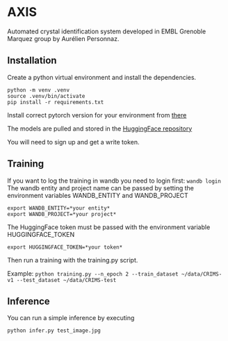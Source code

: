 # AXIS
Automated crystal identification system developed in EMBL Grenoble Marquez group by Aurélien Personnaz.

## Installation
Create a python virtual environment and install the dependencies.

```
python -m venv .venv
source .venv/bin/activate
pip install -r requirements.txt
```

Install correct pytorch version for your environment from [there](https://pytorch.org/get-started/locally/)

The models are pulled and stored in the [HuggingFace repository](https://huggingface.co/)

You will need to sign up and get a write token.

## Training
If you want to log the training in wandb you need to login first:
`wandb login`
The wandb entity and project name can be passed by setting the environment variables WANDB_ENTITY and WANDB_PROJECT
```
export WANDB_ENTITY=*your entity*
export WANDB_PROJECT=*your project*
```

The HuggingFace token must be passed with the environment variable HUGGINGFACE_TOKEN
```
export HUGGINGFACE_TOKEN=*your token*
```

Then run a training with the training.py script.

Example:
`python training.py --n_epoch 2 --train_dataset ~/data/CRIMS-v1 --test_dataset ~/data/CRIMS-test`

## Inference
You can run a simple inference by executing

`python infer.py test_image.jpg`
